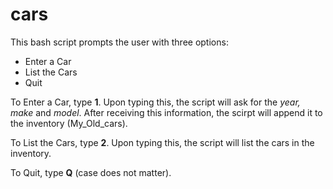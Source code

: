 # cars

This bash script prompts the user with three options:

* Enter a Car
* List the Cars
* Quit

To Enter a Car, type **1**. Upon typing this, the script will ask for the *year, make* and *model*. After receiving this information, the scirpt will append it to the inventory (My_Old_cars).

To List the Cars, type **2**. Upon typing this, the script will list the cars in the inventory.

To Quit, type **Q** (case does not matter).


